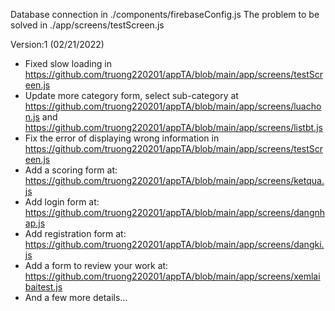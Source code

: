 Database connection in ./components/firebaseConfig.js
The problem to be solved in ./app/screens/testScreen.js

Version:1 (02/21/2022)

- Fixed slow loading in https://github.com/truong220201/appTA/blob/main/app/screens/testScreen.js
- Update more category form, select sub-category at https://github.com/truong220201/appTA/blob/main/app/screens/luachon.js 
and https://github.com/truong220201/appTA/blob/main/app/screens/listbt.js
- Fix the error of displaying wrong information in https://github.com/truong220201/appTA/blob/main/app/screens/testScreen.js
- Add a scoring form at: https://github.com/truong220201/appTA/blob/main/app/screens/ketqua.js
- Add login form at: https://github.com/truong220201/appTA/blob/main/app/screens/dangnhap.js
- Add registration form at: https://github.com/truong220201/appTA/blob/main/app/screens/dangki.js
- Add a form to review your work at: https://github.com/truong220201/appTA/blob/main/app/screens/xemlaibaitest.js
- And a few more details...

